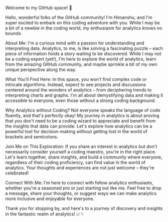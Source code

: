 Welcome to my GitHub space! 🌟

Hello, wonderful folks of the GitHub community! I'm Himanshu, and I'm super excited to embark on this coding adventure with you. While I may be a bit of a newbie in the coding world, my enthusiasm for analytics knows no bounds.

About Me:
I'm a curious mind with a passion for understanding and interpreting data. Analytics, to me, is like solving a fascinating puzzle – each piece of information holds a story waiting to be discovered. While I may not be a coding expert (yet!), I'm here to explore the world of analytics, learn from the amazing GitHub community, and maybe sprinkle a bit of my own unique perspective along the way.

What You'll Find Here:
In this space, you won't find complex code or intricate algorithms. Instead, expect to see projects and discussions centered around the wonders of analytics – from deciphering trends to interpreting charts and graphs. I'm all about demystifying data and making it accessible to everyone, even those without a strong coding background.

Why Analytics without Coding?
Not everyone speaks the language of code fluently, and that's perfectly okay! My journey in analytics is about proving that you don't need to be a coding wizard to appreciate and benefit from the insights that data can provide. Let's explore how analytics can be a powerful tool for decision-making without getting lost in the world of brackets and semicolons.

Join Me on This Exploration:
If you share an interest in analytics but don't necessarily consider yourself a coding maestro, you're in the right place. Let's learn together, share insights, and build a community where everyone, regardless of their coding proficiency, can find value in the world of analytics. Your thoughts and experiences are not just welcome – they're celebrated!

Connect With Me:
I'm here to connect with fellow analytics enthusiasts, whether you're a seasoned pro or just starting out like me. Feel free to drop a message, share your thoughts, or suggest ways we can make analytics more inclusive and enjoyable for everyone.

Thank you for stopping by, and here's to a journey of discovery and insights in the fantastic realm of analytics! 📈✨

<!---
deadpool01/deadpool01 is a ✨ special ✨ repository because its `README.md` (this file) appears on your GitHub profile.
You can click the Preview link to take a look at your changes.
--->

